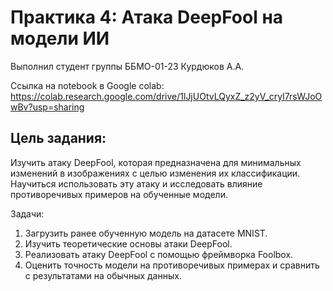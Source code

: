# Практика 4: Атака DeepFool на модели ИИ
Выполнил студент группы ББМО-01-23 Курдюков А.А.

Ссылка на notebook в Google colab: https://colab.research.google.com/drive/1lJjUOtvLQyxZ_z2yV_cryI7rsWJoOwBv?usp=sharing

## Цель задания:

Изучить атаку DeepFool, которая предназначена для минимальных изменений в изображениях с
целью изменения их классификации. Научиться использовать эту атаку и исследовать влияние
противоречивых примеров на обученные модели.

Задачи:

1. Загрузить ранее обученную модель на датасете MNIST.
2. Изучить теоретические основы атаки DeepFool.
3. Реализовать атаку DeepFool с помощью фреймворка Foolbox.
4. Оценить точность модели на противоречивых примерах и сравнить с результатами на обычных данных.



